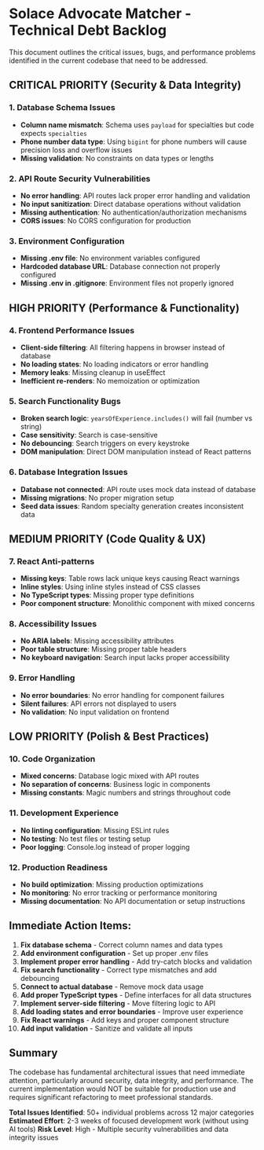 # Solace Advocate Matcher - Technical Debt Backlog

This document outlines the critical issues, bugs, and performance problems identified in the current codebase that need to be addressed.

## **CRITICAL PRIORITY (Security & Data Integrity)**

### 1. **Database Schema Issues**
- **Column name mismatch**: Schema uses `payload` for specialties but code expects `specialties`
- **Phone number data type**: Using `bigint` for phone numbers will cause precision loss and overflow issues
- **Missing validation**: No constraints on data types or lengths

### 2. **API Route Security Vulnerabilities**
- **No error handling**: API routes lack proper error handling and validation
- **No input sanitization**: Direct database operations without validation
- **Missing authentication**: No authentication/authorization mechanisms
- **CORS issues**: No CORS configuration for production

### 3. **Environment Configuration**
- **Missing .env file**: No environment variables configured
- **Hardcoded database URL**: Database connection not properly configured
- **Missing .env in .gitignore**: Environment files not properly ignored

## **HIGH PRIORITY (Performance & Functionality)**

### 4. **Frontend Performance Issues**
- **Client-side filtering**: All filtering happens in browser instead of database
- **No loading states**: No loading indicators or error handling
- **Memory leaks**: Missing cleanup in useEffect
- **Inefficient re-renders**: No memoization or optimization

### 5. **Search Functionality Bugs**
- **Broken search logic**: `yearsOfExperience.includes()` will fail (number vs string)
- **Case sensitivity**: Search is case-sensitive
- **No debouncing**: Search triggers on every keystroke
- **DOM manipulation**: Direct DOM manipulation instead of React patterns

### 6. **Database Integration Issues**
- **Database not connected**: API route uses mock data instead of database
- **Missing migrations**: No proper migration setup
- **Seed data issues**: Random specialty generation creates inconsistent data

## **MEDIUM PRIORITY (Code Quality & UX)**

### 7. **React Anti-patterns**
- **Missing keys**: Table rows lack unique keys causing React warnings
- **Inline styles**: Using inline styles instead of CSS classes
- **No TypeScript types**: Missing proper type definitions
- **Poor component structure**: Monolithic component with mixed concerns

### 8. **Accessibility Issues**
- **No ARIA labels**: Missing accessibility attributes
- **Poor table structure**: Missing proper table headers
- **No keyboard navigation**: Search input lacks proper accessibility

### 9. **Error Handling**
- **No error boundaries**: No error handling for component failures
- **Silent failures**: API errors not displayed to users
- **No validation**: No input validation on frontend

## **LOW PRIORITY (Polish & Best Practices)**

### 10. **Code Organization**
- **Mixed concerns**: Database logic mixed with API routes
- **No separation of concerns**: Business logic in components
- **Missing constants**: Magic numbers and strings throughout code

### 11. **Development Experience**
- **No linting configuration**: Missing ESLint rules
- **No testing**: No test files or testing setup
- **Poor logging**: Console.log instead of proper logging

### 12. **Production Readiness**
- **No build optimization**: Missing production optimizations
- **No monitoring**: No error tracking or performance monitoring
- **Missing documentation**: No API documentation or setup instructions

## **Immediate Action Items:**

1. **Fix database schema** - Correct column names and data types
2. **Add environment configuration** - Set up proper .env files
3. **Implement proper error handling** - Add try-catch blocks and validation
4. **Fix search functionality** - Correct type mismatches and add debouncing
5. **Connect to actual database** - Remove mock data usage
6. **Add proper TypeScript types** - Define interfaces for all data structures
7. **Implement server-side filtering** - Move filtering logic to API
8. **Add loading states and error boundaries** - Improve user experience
9. **Fix React warnings** - Add keys and proper component structure
10. **Add input validation** - Sanitize and validate all inputs

## **Summary**

The codebase has fundamental architectural issues that need immediate attention, particularly around security, data integrity, and performance. The current implementation would NOT be suitable for production use and requires significant refactoring to meet professional standards.

**Total Issues Identified**: 50+ individual problems across 12 major categories
**Estimated Effort**: 2-3 weeks of focused development work (without using AI tools)
**Risk Level**: High - Multiple security vulnerabilities and data integrity issues
